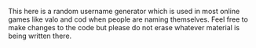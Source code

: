 This here is a random username generator which is used in most online games like valo and cod when people are naming themselves.
Feel free to make changes to the code but please do not erase whatever material is being written there.
